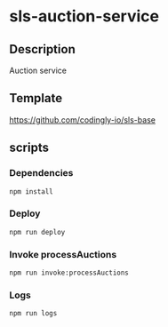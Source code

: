 # sls-auction-service

## Description
Auction service

## Template
https://github.com/codingly-io/sls-base


## scripts
### Dependencies
```
npm install
```
### Deploy
```
npm run deploy
```

### Invoke processAuctions
```
npm run invoke:processAuctions
```
### Logs
```
npm run logs
```